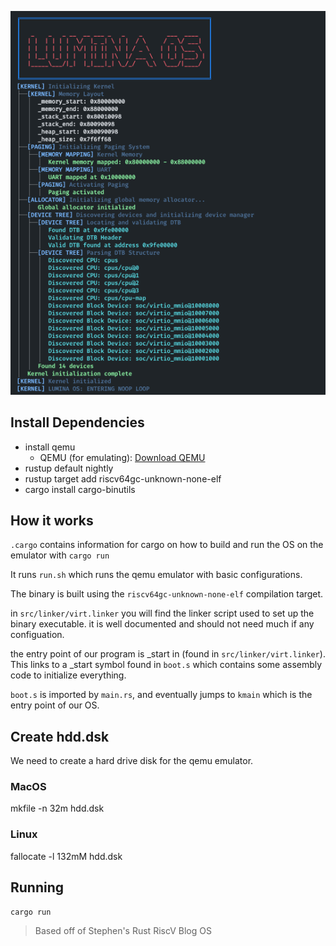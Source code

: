 ![LUMINA OS](image.png)

## Install Dependencies
- install qemu
  - QEMU (for emulating): [Download QEMU](https://www.qemu.org/download/)
- rustup default nightly
- rustup target add riscv64gc-unknown-none-elf
- cargo install cargo-binutils

## How it works
`.cargo` contains information for cargo on how to build and run the OS on the emulator with `cargo run`

It runs `run.sh` which runs the qemu emulator with basic configurations.

The binary is built using the `riscv64gc-unknown-none-elf` compilation target.

in `src/linker/virt.linker` you will find the linker script used to set up the binary executable.
it is well documented and should not need much if any configuation.

the entry point of our program is _start in (found in `src/linker/virt.linker`). This links to a
_start symbol found in `boot.s` which contains some assembly code to initialize everything.

`boot.s` is imported by `main.rs`, and eventually jumps to `kmain` which is the entry point of our OS.

## Create hdd.dsk
We need to create a hard drive disk for the qemu emulator.
### MacOS
mkfile -n 32m hdd.dsk

### Linux
fallocate -l 132mM hdd.dsk


## Running

```zsh
cargo run
```

> Based off of Stephen's Rust RiscV Blog OS